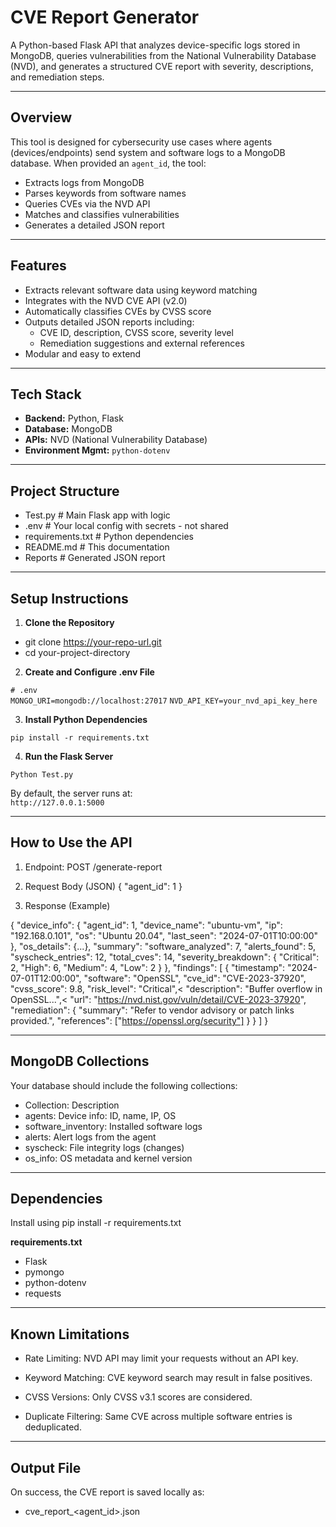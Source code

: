 # CVE Report Generator

A Python-based Flask API that analyzes device-specific logs stored in MongoDB, queries vulnerabilities from the National Vulnerability Database (NVD), and generates a structured CVE report with severity, descriptions, and remediation steps.

---

## Overview

This tool is designed for cybersecurity use cases where agents (devices/endpoints) send system and software logs to a MongoDB database. When provided an `agent_id`, the tool:

- Extracts logs from MongoDB
- Parses keywords from software names
- Queries CVEs via the NVD API
- Matches and classifies vulnerabilities
- Generates a detailed JSON report

---

## Features

- Extracts relevant software data using keyword matching
- Integrates with the NVD CVE API (v2.0)
- Automatically classifies CVEs by CVSS score
- Outputs detailed JSON reports including:
  - CVE ID, description, CVSS score, severity level
  - Remediation suggestions and external references
- Modular and easy to extend

---

## Tech Stack

- **Backend:** Python, Flask
- **Database:** MongoDB
- **APIs:** NVD (National Vulnerability Database)
- **Environment Mgmt:** `python-dotenv`

---

## Project Structure

- Test.py # Main Flask app with logic
- .env # Your local config with secrets - not shared
- requirements.txt # Python dependencies
- README.md # This documentation
- Reports # Generated JSON report 


---

## Setup Instructions

1. **Clone the Repository**

- git clone https://your-repo-url.git
- cd your-project-directory

2. **Create and Configure .env File**

`# .env`<br>
`MONGO_URI=mongodb://localhost:27017`
`NVD_API_KEY=your_nvd_api_key_here`

3. **Install Python Dependencies**

`pip install -r requirements.txt`

4. **Run the Flask Server**

`Python Test.py`<br>

By default, the server runs at:<br>
`http://127.0.0.1:5000`

---

## How to Use the API

1. Endpoint: POST /generate-report

2. Request Body (JSON)
{
  "agent_id": 1
}

3. Response (Example)

{
  "device_info": {
    "agent_id": 1,
    "device_name": "ubuntu-vm",
    "ip": "192.168.0.101",
    "os": "Ubuntu 20.04",
    "last_seen": "2024-07-01T10:00:00"
  },
  "os_details": {...},
  "summary": 
    "software_analyzed": 7,
    "alerts_found": 5,
    "syscheck_entries": 12,
    "total_cves": 14,
    "severity_breakdown": {
      "Critical": 2,
      "High": 6, 
      "Medium": 4, 
      "Low": 2 
    } 
  }, 
  "findings": [
    {
      "timestamp": "2024-07-01T12:00:00",
      "software": "OpenSSL",
      "cve_id": "CVE-2023-37920",
      "cvss_score": 9.8,
      "risk_level": "Critical",<
      "description": "Buffer overflow in OpenSSL...",<
      "url": "https://nvd.nist.gov/vuln/detail/CVE-2023-37920",
      "remediation": {
        "summary": "Refer to vendor advisory or patch links provided.",
        "references": ["https://openssl.org/security"]
      }
    }
  ]
}

---

## MongoDB Collections
Your database should include the following collections:

* Collection: Description
* agents: Device info: ID, name, IP, OS
* software_inventory: Installed software logs
* alerts: Alert logs from the agent
* syscheck: File integrity logs (changes)
* os_info: OS metadata and kernel version

---

## Dependencies
Install using 
pip install -r requirements.txt

**requirements.txt**
- Flask
- pymongo
- python-dotenv
- requests

---

## Known Limitations

- Rate Limiting: NVD API may limit your requests without an API key.

- Keyword Matching: CVE keyword search may result in false positives.

- CVSS Versions: Only CVSS v3.1 scores are considered.

- Duplicate Filtering: Same CVE across multiple software entries is deduplicated.

---

##  Output File

On success, the CVE report is saved locally as:
- cve_report_<agent_id>.json
